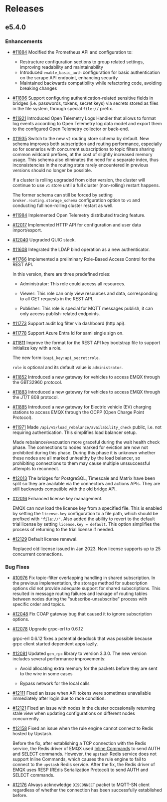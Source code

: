 # Releases

## e5.4.0

### Enhancements

- [#11884](https://github.com/emqx/emqx/pull/11884) Modified the Prometheus API and configuration to:
  - Restructure configuration sections to group related settings, improving readability and maintainability
  - Introduced `enable_basic_auth` configuration for basic authentication on the scrape API endpoint, enhancing security
  - Maintained backwards compatibility while refactoring code, avoiding breaking changes

- [#11896](https://github.com/emqx/emqx/pull/11896) Support configuring authentication-related sensitive fields in bridges (i.e. passwords, tokens, secret keys) via secrets stored as files in the file system, through special `file://` prefix.

- [#11921](https://github.com/emqx/emqx/pull/11921) Introduced Open Telemetry Logs Handler that allows to format log events according to Open Telemetry log data model and
  export them to the configured Open Telemetry collector or back-end.

- [#11935](https://github.com/emqx/emqx/pull/11935) Switch to the new `v2` routing store schema by default. New schema improves both subscription and routing performance, especially so for scenarios with concurrent subscriptions to topic filters sharing common wildcard prefixes, at the cost of slightly increased memory usage. This schema also eliminates the need for a separate index, thus inconsistencies in the routing state rarely encountered in previous versions should no longer be possible.

  If a cluster is rolling upgraded from older version, the cluster will continue to use `v1` store until a full cluster (non-rolling) restart happens.

  The former schema can still be forced by setting `broker.routing.storage_schema` configuration option to `v1` and conducting full non-rolling cluster restart as well.

- [#11984](https://github.com/emqx/emqx/pull/11984) Implemented Open Telemetry distributed tracing feature.

- [#12017](https://github.com/emqx/emqx/pull/12017) Implemented HTTP API for configuration and user data import/export.

- [#12040](https://github.com/emqx/emqx/pull/12040) Upgraded QUIC stack.

- [#11608](https://github.com/emqx/emqx/pull/11608) Integrated the LDAP bind operation as a new authenticator.



- [#11766](https://github.com/emqx/emqx/pull/11766) Implemented a preliminary Role-Based Access Control for the REST API.

  In this version, there are three predefined roles:
  - Administrator: This role could access all resources.

  - Viewer: This role can only view resources and data, corresponding to all GET requests in the REST API.

  - Publisher: This role is special for MQTT messages publish, it can only access publish-related endpoints.

- [#11773](https://github.com/emqx/emqx/pull/11773) Support audit log filter via dashboard (http api).

- [#11778](https://github.com/emqx/emqx/pull/11778) Support Azure Entra Id for saml single sign on.


- [#11811](https://github.com/emqx/emqx/pull/11811) Improve the format for the REST API key bootstrap file to support initialize key with a role.

  The new form is:`api_key:api_secret:role`.

  `role` is optional and its default value is `administrator`.

- [#11852](https://github.com/emqx/emqx/pull/11852) Introduced a new gateway for vehicles to access EMQX through the GBT32960 protocol.

- [#11883](https://github.com/emqx/emqx/pull/11883) Introduced a new gateway for vehicles to access EMQX through the JT/T 808 protocol.

- [#11885](https://github.com/emqx/emqx/pull/11885) Introduced a new gateway for Electric vehicle (EV) charging stations to access EMQX through the OCPP (Open Charge Point Protocol).

- [#11971](https://github.com/emqx/emqx/pull/11971) Made `/api/v5/load_rebalance/availability_check` public, i.e. not requiring authentication. This simplifies load balancer setup.

  Made rebalance/evacuation more graceful during the wait health check phase. The connections to nodes marked for eviction are now not prohibited during this phase.
  During this phase it is unknown whether these nodes are all marked unhealthy by the load balancer, so prohibiting connections to them may cause multiple unssuccessful attempts to reconnect.

- [#12013](https://github.com/emqx/emqx/pull/12013) The bridges for PostgreSQL, Timescale and Matrix have been split so they are available via the connectors and actions APIs. They are still backwards compatible with the old bridge API.

- [#12016](https://github.com/emqx/emqx/pull/12016) Enhanced license key management.

  EMQX can now load the license key from a specified file. This is enabled by setting the `license.key` configuration to a file path, which should be prefixed with `"file://"`.
  Also added the ability to revert to the default trial license by setting `license.key = default`. This option simplifies the process of returning to the trial license if needed.

- [#12129](https://github.com/emqx/emqx/pull/12129) Default license renewal.

  Replaced old license issued in Jan 2023.
  New license supports up to 25 concurrent connections.



### Bug Fixes

- [#10976](https://github.com/emqx/emqx/pull/10976) Fix topic-filter overlapping handling in shared subscription.
  In the previous implementation, the storage method for subscription options did not provide adequate support for shared subscriptions. This resulted in message routing failures and leakage of routing tables between nodes during the "subscribe-unsubscribe" process with specific order and topics.

- [#12048](https://github.com/emqx/emqx/pull/12048) Fix COAP gateway bug that caused it to ignore subscription options.

- [#12078](https://github.com/emqx/emqx/pull/12078) Upgrade grpc-erl to 0.6.12

  grpc-erl 0.6.12 fixes a potential deadlock that was possible because grpc client started dependent apps lazily.

- [#12081](https://github.com/emqx/emqx/pull/12081) Updated `gen_rpc` library to version 3.3.0. The new version includes
  several performance improvements:

  - Avoid allocating extra memory for the packets before they are sent
  to the wire in some cases

  - Bypass network for the local calls

- [#12111](https://github.com/emqx/emqx/pull/12111) Fixed an issue when API tokens were sometimes unavailable immediately after login due to race condition.

- [#12121](https://github.com/emqx/emqx/pull/12121) Fixed an issue with nodes in the cluster occasionally returning stale view when updating configurations on different nodes concurrently.

- [#12158](https://github.com/emqx/emqx/pull/12158) Fixed an issue when the rule engine cannot connect to Redis hosted by Upstash.

  Before the fix, after establishing a TCP connection with the Redis service, the Redis driver of EMQX used [Inline Commands](https://redis.io/docs/reference/protocol-spec/#inline-commands) to send AUTH and SELECT commands. However, the `upstash` Redis service does not support Inline Commands, which causes the rule engine to fail to connect to the `upstash` Redis service.
  After the fix, the Redis driver of EMQX uses RESP (REdis Serialization Protocol) to send AUTH and SELECT commands.

- [#12176](https://github.com/emqx/emqx/pull/12176) Always acknowledge `DISCONNECT` packet to MQTT-SN client regardless of whether the connection has been successfully established before.
